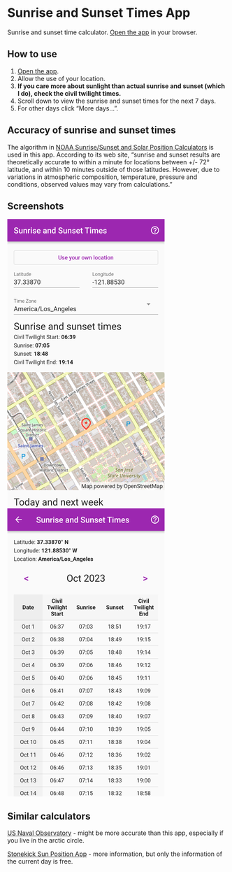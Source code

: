 # Sunrise and Sunset Times App

Sunrise and sunset time calculator.
[Open the app](https://lwchkg.github.io/sunrise_sunset_calculator/) in your
browser.

## How to use

1. [Open the app](https://lwchkg.github.io/sunrise_sunset_calculator/).
2. Allow the use of your location.
3. **If you care more about sunlight than actual sunrise and sunset (which I
   do), check the civil twilight times.**
4. Scroll down to view the sunrise and sunset times for the next 7 days.
5. For other days click “More days...”.

## Accuracy of sunrise and sunset times

The algorithm in
[NOAA Sunrise/Sunset and Solar Position Calculators](https://gml.noaa.gov/grad/solcalc/calcdetails.html)
is used in this app. According to its web site, “sunrise and sunset results are
theoretically accurate to within a minute for locations between +/- 72°
latitude, and within 10 minutes outside of those latitudes. However, due to
variations in atmospheric composition, temperature, pressure and conditions,
observed values may vary from calculations.”

## Screenshots

![Home screen](readme_assets/screenshot1.webp)
![Monthly info](readme_assets/screenshot2.webp)

## Similar calculators

[US Naval Observatory](https://aa.usno.navy.mil/data/RS_OneDay) - might be more
accurate than this app, especially if you live in the arctic circle.

[Stonekick Sun Position App](https://stonekick.com/sunposition.html) - more
information, but only the information of the current day is free.
